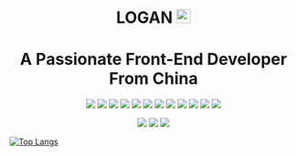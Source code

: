 <div align="center">
<h1 height="200px" align="center">LOGAN <img src="https://cdn.jsdelivr.net/gh/MaleWeb/picture/images/techblog/hi.gif" width="25"></h1>
<h1 align="center">A Passionate Front-End Developer From China</h1>
</div>

<div align="center">
    <img src="https://img.shields.io/badge/-HTML5-E34F26?style=flat&logo=html5&logoColor=white">
    <img src="https://img.shields.io/badge/-Sass-CC6699?style=flat&logo=sass&logoColor=white">
    <img src="https://img.shields.io/badge/-Less-1D365D?style=flat&logo=less&logoColor=white">
    <img src="https://img.shields.io/badge/-JavaScript-F7DF1E?style=flat&logo=javascript&logoColor=white">
    <img src="https://img.shields.io/badge/-TypeScript-007ACC?style=flat&logo=typescript&logoColor=white">
    <img src="https://img.shields.io/badge/-Axios-5A29E4?style=flat&logo=axios&logoColor=white">
    <img src="https://img.shields.io/badge/-Node.js-339933?style=flat&logo=Node.js&logoColor=white">
    <img src="https://img.shields.io/badge/-NPM-CB3837?style=flat&logo=npm&logoColor=white">
    <img src="https://img.shields.io/badge/-Webpack-8DD6F9?style=flat&logo=webpack&logoColor=white">
    <img src="https://img.shields.io/badge/-Vue.js-4FC08D?style=flat&logo=vue.js&logoColor=white">
    <img src="https://img.shields.io/badge/-React-00b4ce?style=flat&logo=react&logoColor=white">
    <img src="https://img.shields.io/badge/-ESLint-4B32C3?style=flat&logo=eslint&logoColor=white">
</div>

<p></p>

<div align="center">
    <img src="https://img.shields.io/badge/-Git-F05032?style=flat&logo=git&logoColor=white">
    <img src="https://img.shields.io/badge/-Github-181717?style=flat&logo=github&logoColor=white">
    <img src="https://img.shields.io/badge/-Stack Overflow-F58025?style=flat&logo=stackoverflow&logoColor=white">
</div>

[![Top Langs](https://github-readme-stats.vercel.app/api/top-langs/?username=loganjin222&theme=vue-dark)](https://github.com/loganjin222)
